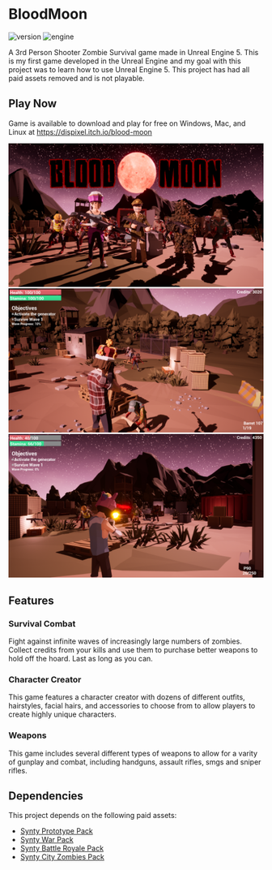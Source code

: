 # BloodMoon

![version](https://img.shields.io/badge/Version-1.0-green)
![engine](https://img.shields.io/badge/Engine-Unreal_5-blue)

A 3rd Person Shooter Zombie Survival game made in Unreal Engine 5. This is my first game developed in the Unreal Engine and my goal with this project was to learn how to use Unreal Engine 5. This project has had all paid assets removed and is not playable.

## Play Now

Game is available to download and play for free on Windows, Mac, and Linux at https://dispixel.itch.io/blood-moon

![Banner](Screenshots/img1.png)
![Screenshot1](Screenshots/img2.png)
![Screenshot2](Screenshots/img3.png)

## Features

### Survival Combat

Fight against infinite waves of increasingly large numbers of zombies. Collect credits from your kills and use them to purchase better weapons to hold off the hoard. Last as long as you can.

### Character Creator

This game features a character creator with dozens of different outfits, hairstyles, facial hairs, and accessories to choose from to allow players to create highly unique characters.

### Weapons

This game includes several different types of weapons to allow for a varity of gunplay and combat, including handguns, assault rifles, smgs and sniper rifles.

## Dependencies
This project depends on the following paid assets:

- [Synty Prototype Pack](https://syntystore.com/products/polygon-prototype-pack?_pos=1&_sid=6df5ca7ed&_ss=r)
- [Synty War Pack](https://syntystore.com/products/polygon-war-pack?_pos=2&_sid=b684e0d8b&_ss=r)
- [Synty Battle Royale Pack](https://syntystore.com/products/polygon-battle-royale-pack?_pos=1&_psq=battle&_ss=e&_v=1.0)
- [Synty City Zombies Pack](https://syntystore.com/products/polygon-city-zombies-pack?_pos=3&_psq=zombie&_ss=e&_v=1.0)
